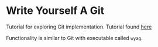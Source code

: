 # Write Yourself A Git

Tutorial for exploring Git implementation. Tutorial found [here](https://wyag.thb.lt/)

Functionality is similar to Git with executable called `wyag`.